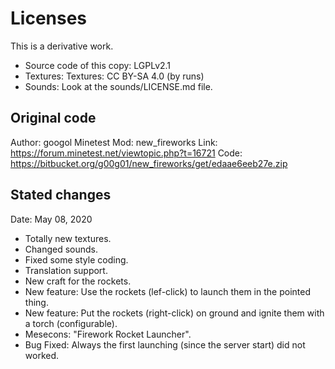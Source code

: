 # Licenses

This is a derivative work.

- Source code of this copy: LGPLv2.1
- Textures: Textures: CC BY-SA 4.0 (by runs)
- Sounds: Look at the sounds/LICENSE.md file.

## Original code

Author: googol
Minetest Mod: new_fireworks
Link: https://forum.minetest.net/viewtopic.php?t=16721
Code: https://bitbucket.org/g00g01/new_fireworks/get/edaae6eeb27e.zip

## Stated changes

Date: May 08, 2020

- Totally new textures.
- Changed sounds.
- Fixed some style coding.
- Translation support.
- New craft for the rockets.
- New feature: Use the rockets (lef-click) to launch them in the pointed thing.
- New feature: Put the rockets (right-click) on ground and ignite them with a torch (configurable).
- Mesecons: "Firework Rocket Launcher".
- Bug Fixed: Always the first launching (since the server start) did not worked.
